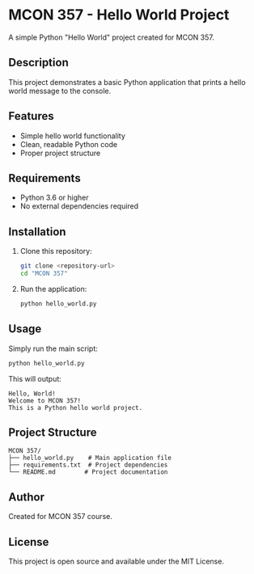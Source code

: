 # MCON 357 - Hello World Project

A simple Python "Hello World" project created for MCON 357.

## Description

This project demonstrates a basic Python application that prints a hello world message to the console.

## Features

- Simple hello world functionality
- Clean, readable Python code
- Proper project structure

## Requirements

- Python 3.6 or higher
- No external dependencies required

## Installation

1. Clone this repository:
   ```bash
   git clone <repository-url>
   cd "MCON 357"
   ```

2. Run the application:
   ```bash
   python hello_world.py
   ```

## Usage

Simply run the main script:

```bash
python hello_world.py
```

This will output:
```
Hello, World!
Welcome to MCON 357!
This is a Python hello world project.
```

## Project Structure

```
MCON 357/
├── hello_world.py    # Main application file
├── requirements.txt  # Project dependencies
└── README.md        # Project documentation
```

## Author

Created for MCON 357 course.

## License

This project is open source and available under the MIT License.


